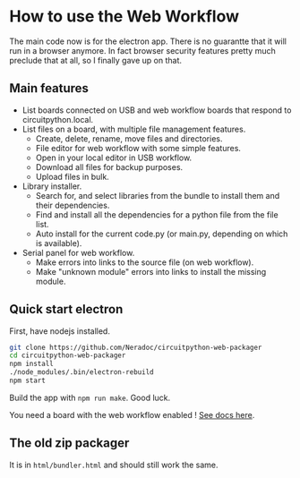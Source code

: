 How to use the Web Workflow
===========================

The main code now is for the electron app. There is no guarantte that it will run in a browser anymore. In fact browser security features pretty much preclude that at all, so I finally gave up on that.

Main features
-------------

- List boards connected on USB and web workflow boards that respond to circuitpython.local.
- List files on a board, with multiple file management features.
  - Create, delete, rename, move files and directories.
  - File editor for web workflow with some simple features.
  - Open in your local editor in USB workflow.
  - Download all files for backup purposes.
  - Upload files in bulk.
- Library installer.
  - Search for, and select libraries from the bundle to install them and their dependencies.
  - Find and install all the dependencies for a python file from the file list.
  - Auto install for the current code.py (or main.py, depending on which is available).
- Serial panel for web workflow.
  - Make errors into links to the source file (on web workflow).
  - Make "unknown module" errors into links to install the missing module.

Quick start electron
--------------------

First, have nodejs installed.

```sh
git clone https://github.com/Neradoc/circuitpython-web-packager
cd circuitpython-web-packager
npm install
./node_modules/.bin/electron-rebuild
npm start
```

Build the app with `npm run make`. Good luck.

You need a board with the web workflow enabled ! [See docs here](https://github.com/adafruit/circuitpython/blob/main/docs/workflows.md#web).

The old zip packager
--------------------

It is in `html/bundler.html` and should still work the same.

